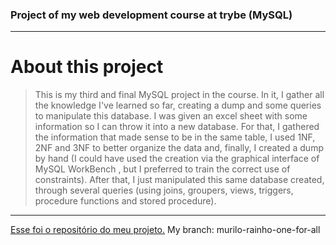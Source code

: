 ### Project of my web development course at trybe (MySQL)

---

# About this project

> This is my third and final MySQL project in the course. In it, I gather all the knowledge I've learned so far, creating a dump and some queries to manipulate this database.
> I was given an excel sheet with some information so I can throw it into a new database. For that, I gathered the information that made sense to be in the same table, I used 1NF, 2NF and 3NF to better organize the data and, finally, I created a dump by hand (I could have used the creation via the graphical interface of MySQL WorkBench , but I preferred to train the correct use of constraints).
> After that, I just manipulated this same database created, through several queries (using joins, groupers, views, triggers, procedure functions and stored procedure).

---

[Esse foi o repositório do meu projeto.](https://github.com/tryber/sd-013-a-mysql-one-for-all)
My branch: murilo-rainho-one-for-all
